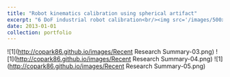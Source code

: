 ```yaml
---
title: "Robot kinematics calibration using spherical artifact"
excerpt: "6 DoF industrial robot calibration<br/><img src='/images/500x300.png'>"
date: 2013-01-01
collection: portfolio
---
```


![1](http://copark86.github.io/images/Recent Research Summary-03.png)
![1](http://copark86.github.io/images/Recent Research Summary-04.png)
![1](http://copark86.github.io/images/Recent Research Summary-05.png)
